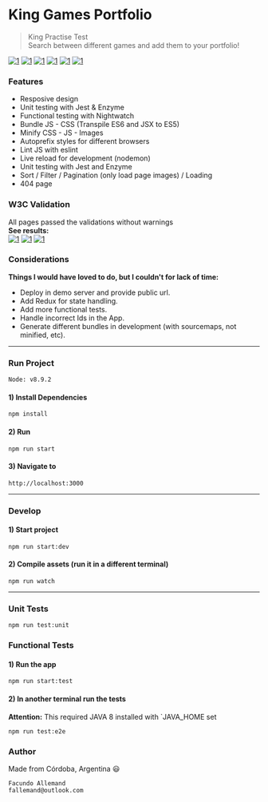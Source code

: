 # King Games Portfolio

> King Practise Test  
> Search between different games and add them to your portfolio!

[![1](https://user-images.githubusercontent.com/16105726/46624693-f6c33d00-cb07-11e8-9a95-9cbe26c46c41.png)](https://user-images.githubusercontent.com/16105726/46624805-3558f780-cb08-11e8-9da7-a8d8713a12d1.png) 
[![1](https://user-images.githubusercontent.com/16105726/46624694-f6c33d00-cb07-11e8-8d90-51190ef4de4e.png)](https://user-images.githubusercontent.com/16105726/46624806-3558f780-cb08-11e8-9e8b-9f998e49a07b.png) 
[![1](https://user-images.githubusercontent.com/16105726/46624695-f75bd380-cb07-11e8-84f3-a1bcbcc5614b.png)](https://user-images.githubusercontent.com/16105726/46624807-3558f780-cb08-11e8-985a-8ecb6ff0c362.png) 
[![1](https://user-images.githubusercontent.com/16105726/46624696-f75bd380-cb07-11e8-977c-30245228b5e5.png)](https://user-images.githubusercontent.com/16105726/46624809-35f18e00-cb08-11e8-8f76-0f349dc24e0a.png) 
[![1](https://user-images.githubusercontent.com/16105726/46624697-f75bd380-cb07-11e8-8bec-e58dafd443f3.png)](https://user-images.githubusercontent.com/16105726/46624810-35f18e00-cb08-11e8-9f66-c00818024199.png) 
[![1](https://user-images.githubusercontent.com/16105726/46624698-f75bd380-cb07-11e8-8bef-4fb7a584e624.png)](https://user-images.githubusercontent.com/16105726/46624811-35f18e00-cb08-11e8-87d6-8e07061eccf9.png) 

### Features
- Resposive design
- Unit testing with Jest & Enzyme
- Functional testing with Nightwatch
- Bundle JS - CSS (Transpile ES6 and JSX to ES5)
- Minify CSS - JS - Images
- Autoprefix styles for different browsers
- Lint JS with eslint
- Live reload for development (nodemon)
- Unit testing with Jest and Enzyme
- Sort / Filter / Pagination (only load page images) / Loading
- 404 page

### W3C Validation
All pages passed the validations without warnings  
**See results:**  
[![1](https://user-images.githubusercontent.com/16105726/46642016-33fcee80-cb4b-11e8-9702-3e6e37806a73.png)](https://user-images.githubusercontent.com/16105726/46644694-d3c07980-cb57-11e8-8966-b795e29ce465.png) 
[![1](https://user-images.githubusercontent.com/16105726/46642015-33fcee80-cb4b-11e8-8cc1-cb348f58a26a.png)](https://user-images.githubusercontent.com/16105726/46644693-d3c07980-cb57-11e8-8a14-0d95909aa8d0.png) 
[![1](https://user-images.githubusercontent.com/16105726/46642014-33fcee80-cb4b-11e8-8b1f-bf42fc2d5c6b.png)](https://user-images.githubusercontent.com/16105726/46644692-d327e300-cb57-11e8-89b6-7b1d79ebb71d.png) 


### Considerations
**Things I would have loved to do, but I couldn't for lack of time:**  
- Deploy in demo server and provide public url.
- Add Redux for state handling.  
- Add more functional tests.
- Handle incorrect Ids in the App.
- Generate different bundles in development (with sourcemaps, not minified, etc).

---
### Run Project
`Node: v8.9.2`  
#### 1) Install Dependencies
```
npm install
```
#### 2) Run
```
npm run start
```
#### 3) Navigate to
```
http://localhost:3000
```
---

### Develop
#### 1) Start project
```
npm run start:dev
```
#### 2) Compile assets (run it in a different terminal)
```
npm run watch
```

---

### Unit Tests
```
npm run test:unit
```

### Functional Tests
#### 1) Run the app
```
npm run start:test
```
#### 2) In another terminal run the tests
**Attention:** This required JAVA 8 installed with `JAVA_HOME set
```
npm run test:e2e
```


### Author
Made from Córdoba, Argentina :smiley:  
```
Facundo Allemand  
fallemand@outlook.com
``` 
